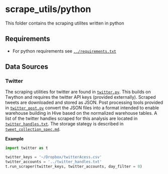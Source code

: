 # scrape_utils/python

This folder contains the scraping utilites written in python

## Requirements

* For python requirements see [`../requirements.txt`](https://github.com/sjmiller8182/DBMS_Proj/blob/master/scrape_utils/requirements.txt)

## Data Sources

### Twitter

The scraping utilities for twitter are found in 
[`twitter.py`](https://github.com/sjmiller8182/DBMS_Proj/blob/master/scrape_utils/python/twitter.py).
This builds on Twython and requires the twitter API keys (provided externally).
Scraped tweets are downloaded and stored as JSON.
Post processing tools provided in
[`twitter_post.py`](https://github.com/sjmiller8182/DBMS_Proj/blob/master/scrape_utils/python/twitter_post.py)
convert the JSON files into a format intended to enable
warehouse building in Hive based on the normalized warehouse tables.
A list of the twitter handles scraped for this analysis are located in 
[`twitter_handles.txt`](https://github.com/sjmiller8182/DBMS_Proj/blob/master/scrape_utils/python/twitter_handles.txt).
The storage stategy is described in 
[`tweet_collection_spec.md`](https://github.com/sjmiller8182/DBMS_Proj/blob/master/scrape_utils/python/tweet_collection_spec.md).

**Example**

```python
import twitter as t

twitter_keys = '~/Dropbox/twitterAcess.csv'
twitter_accounts = '../twitter_handles.txt'
t.run_scraper(twitter_keys, twitter_accounts, day_filter = 0)
```
